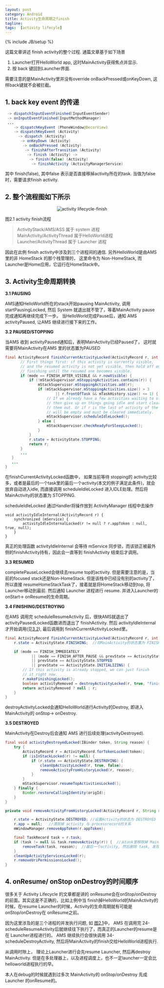 ```yaml
---                                                                                                                             
layout: post
category: Android
title: Activity生命周期之finish
tagline:
tags:  [activity lifecyle]
---
```

{% include JB/setup %}

这篇文章讲述 finish activity的整个过程. 通篇文章基于如下场景

1. Launcher打开HelloWorld app, 这时MainActivity获得焦点并显示.
2. 按 back 键回到Launcher界面.

需要注意的是MainActivity里并没有override onBackPressed或onKeyDown, 这样back键就不会被拦截。

## 1. back key event 的传递
``` java
 -> dispatchInputEventFinished(InputEventSender)
 -> onInputEventFinished(InputMethodManager)
 ...
    -> dispatchKeyEvent (PhoneWindow@DecorView)
    -> dispatchKeyEvent (Activity)
      -> dispatch (Activity)
       -> onKeyDown (Activity)
        -> onBackPressed (Activity)
         -> finishAfterTransition (Activity)
          -> finish (Activity) ->
           -> finish(false) (Activity)
            -> finishActivity (ActivityManagerService)
```
其中 finish(false), 其中false 表示是否直接移掉activity所在的task.
当值为false时，需要请求finish activity.

## 2. 整个流程图如下所示

<div align="center" id="flow_chart"><img src="/assets/images/android/activitylifecycle/Launcher_start_helloworld_and_press_back.png" alt="activity lifecycle-finish"/></div>

图2.1 activity finish流程

> ActivityStack/AMS/ASS 属于 system 进程  
> MainActivity/ActivityThread 属于HelloWorld进程 <br>
> Launcher/ActivityThread 属于 Launcher 进程

因此在此例 finish activity中涉及到三个进程间的通信.
另外HelloWorld是由AMS里的非 HomeStack 的那个栈管理的， 这里命令为 Non-HomeStack, 而Launcher是Home应用，它运行在HomeStack中。

## 3. Activity生命周期转换
**3.1 PAUSING**

AMS通知HelloWorld所在的stack开始pausing MainActivity, 调用 startPausingLocked, 然后 System 就退出就不管了，等着MainActivity pause完成通知再继续完成下一步。
当HelloWorld完成Pause后，通知 AMS  activityPaused, 让AMS 继续进行接下来的工作。

**3.2 PAUSED/STOPPING**

<span id="paused_stopping">
当AMS 收到 activityPaused通知后，表明MainActivity已经Paused了， 这时就需要将MainActivity在AMS 里的状态置为PAUSED</span>

```java
final ActivityRecord finishCurrentActivityLocked(ActivityRecord r, int mode, boolean oomAdj) {
       // First things first: if this activity is currently visible,
       // and the resumed activity is not yet visible, then hold off on
       // finishing until the resumed one becomes visible.
       if (mode == FINISH_AFTER_VISIBLE && r.nowVisible) {
           if (!mStackSupervisor.mStoppingActivities.contains(r)) {
               mStackSupervisor.mStoppingActivities.add(r);
               if (mStackSupervisor.mStoppingActivities.size() > 3
                       || r.frontOfTask && mTaskHistory.size() <= 1) {
                   // If we already have a few activities waiting to stop,
                   // then give up on things going idle and start clearing
                   // them out. Or if r is the last of activity of the last task the stack
                   // will be empty and must be cleared immediately.
                   mStackSupervisor.scheduleIdleLocked();
               } else {
                   mStackSupervisor.checkReadyForSleepLocked();
               }
           }
           r.state = ActivityState.STOPPING;
           return r;
       }
       ...
   }
   ...
}
```

在finishCurrentActivityLocked函数中， 如果当前等待 stopping的 activity比较多，或者是最后的一个task里的最后一个activity(本文的例子满足此条件)，就会放弃自动进入idle, 而直接调用 scheduleIdleLocked 进入IDLE处理。然后将MainActivity的状态置为 STOPPING.

scheduleIdleLocked 通过Handler将操作放到 ActivityManager 线程中去操作

```
void activityIdleInternal(ActivityRecord r) {
    synchronized (mService) {
        activityIdleInternalLocked(r != null ? r.appToken : null, true, null);
    }
}
```
真正的处理函数 activityIdleInternal 会等待 mService 同步锁，而该锁正被最外侧的finishActivity持有，因此会一直等到  finishActivity 结束后才调用。

**3.3 RESUMED**

completePauseLocked会继续去resume top的activity. 但是需要注意的是，当前的focused stack还是Non-HomeStack.  但是该栈中已经没有别的activity了，所以直接 resumeHomeStackTask了，接着就是将HomeStack移动到top, 将Launcher移动到最前. 然后通知 Launcher 进程进行 resume. 并进入Launcher的  onStart-> onResume的生命周期。

**3.4 FINISHING/DESTROYING**

在AMS 调用完 scheduleResumeActivity 后，很快AMS就退出了 activityPausedLocked函数进而退出了 finishActivity. 然后 activityIdleInternal才开始调用(见[3.2](#paused_stopping)), 最后调用到 finishCurrentActivityLocked里。

```java
final ActivityRecord finishCurrentActivityLocked(ActivityRecord r, int mode, boolean oomAdj) {
    r.state = ActivityState.FINISHING;  //将MainActivity的状态置为 FINISHING

    if (mode == FINISH_IMMEDIATELY
            || (mode == FINISH_AFTER_PAUSE && prevState == ActivityState.PAUSED)
            || prevState == ActivityState.STOPPED
            || prevState == ActivityState.INITIALIZING) {
        // If this activity is already stopped, we can just finish
        // it right now.
        r.makeFinishingLocked();
        boolean activityRemoved = destroyActivityLocked(r, true, "finish-imm");
        return activityRemoved ? null : r;
    }
}
```
destroyActivityLocked会通知HelloWorld进行Activity的Destroy, 即进入MainActivity的 onStop-> onDestroy.

**3.5 DESTROYED**

MainActivity在Destroy后会通知 AMS 进行后续处理(activityDestroyed).

```java
final void activityDestroyedLocked(IBinder token, String reason) {
    try {
        ActivityRecord r = ActivityRecord.forTokenLocked(token);
        if (isInStackLocked(r) != null) {
            if (r.state == ActivityState.DESTROYING) {
                cleanUpActivityLocked(r, true, false);
                removeActivityFromHistoryLocked(r, reason);
            }
        }
        mStackSupervisor.resumeTopActivitiesLocked();
    } finally {
        Binder.restoreCallingIdentity(origId);
    }
}

private void removeActivityFromHistoryLocked(ActivityRecord r, String reason) {

    r.state = ActivityState.DESTROYED; //设置Activity的状态为 DESTROYED
    r.app = null;   //清除掉 activity 与 processrecord的关系
    mWindowManager.removeAppToken(r.appToken);

    final TaskRecord task = r.task;
    if (task != null && task.removeActivity(r)) {  //从task里移除掉 MainActivity
        removeTask(task, reason);  //最后一个activity, 然后删除 task, 发现是最后一个task, 那么将stack也删掉了。
    }
    cleanUpActivityServicesLocked(r);
    r.removeUriPermissionsLocked();
}
```

## 4. onResume/ onStop onDestroy的时间顺序
很多关于 Activity Lifecycle 的文章都是讲的  onResume会在onStop/onDestroy的前面。其实这是不正确的，比如上例中当 finish掉HelloWorld的MainActivity的时候，在resume Launcher的时候，Activity的生命周期就有可能是 onStop/onDestroy在 onResume之前。


因为这里涉及的是三个进程的并发执行问题, 如 [图2.1](#flow_chart)中，
AMS 在调用完 24- scheduleResumeActivity后就继续往下执行了，而真正的Launcher的resume是在 Launcher进程进行的。
AMS 继续执行会很快调用 34- scheduleDestroyActivity, 然后将MainActivity的finish交给HelloWorld进程执行.


从调用时隙上， 理论上Launcher进行会先resume Launcher, 然后再destroy  MainActivity. 但是在多处理器上，以及进程调度上，也不一定launcher一定会比helloworld进程执行的早。


本人在debug的时候就遇到过多次 MainActivity的 onStop/onDestroy 先成 Launcher 的onResume的。
